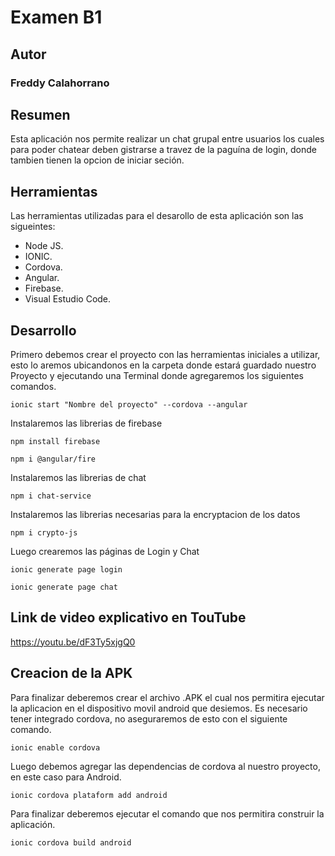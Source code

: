 # Examen B1

## Autor

### Freddy Calahorrano 

## Resumen

Esta aplicación nos permite realizar un chat grupal entre usuarios los cuales para poder chatear deben gistrarse a travez de la paguína de login, donde tambien tienen la opcion de iniciar seción.


##  Herramientas

Las herramientas utilizadas para el desarollo de esta aplicación son las sigueintes:

* Node JS.
* IONIC.
* Cordova.
* Angular.
* Firebase.
* Visual Estudio Code.

## Desarrollo

Primero debemos crear el proyecto con las herramientas iniciales a utilizar, esto lo aremos ubicandonos en la carpeta donde estará guardado nuestro Proyecto y ejecutando una Terminal donde agregaremos los siguientes comandos.

```
ionic start "Nombre del proyecto" --cordova --angular
```

Instalaremos las librerias de firebase
```
npm install firebase
```
```
npm i @angular/fire
```
Instalaremos las librerias de chat
```
npm i chat-service
```
Instalaremos las librerias necesarias para la encryptacion de los datos
```
npm i crypto-js
```
Luego crearemos las páginas de Login y Chat
```
ionic generate page login
```
```
ionic generate page chat
```

## Link de video explicativo en TouTube

https://youtu.be/dF3Ty5xjgQ0

## Creacion de la APK

Para finalizar deberemos crear el archivo .APK el cual nos permitira ejecutar la aplicacion en el dispositivo movil android que desiemos.
Es necesario tener integrado cordova, no aseguraremos de esto con el siguiente comando.
```
ionic enable cordova
```
Luego debemos agregar las dependencias de cordova al nuestro proyecto, en este caso para Android.
```
ionic cordova plataform add android
```
Para finalizar deberemos ejecutar el comando que nos permitira construir la aplicación.
```
ionic cordova build android
```

